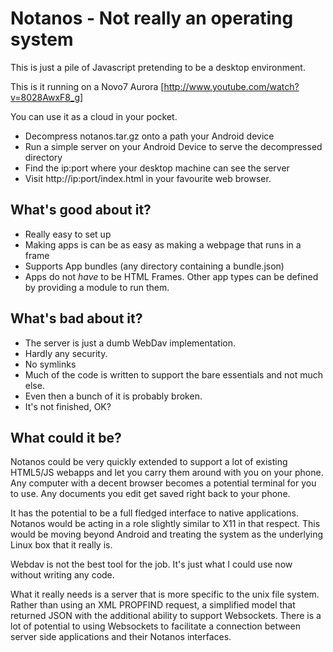 Notanos - Not really an operating system
========================================

This is just a pile of Javascript pretending to be a desktop environment.

This is it running on a Novo7 Aurora [http://www.youtube.com/watch?v=8028AwxF8_g]


You can use it as a cloud in your pocket.

 * Decompress notanos.tar.gz onto a path your Android device
 * Run a simple server on your Android Device to serve the decompressed directory
 * Find the ip:port where your desktop machine can see the server
 * Visit http://ip:port/index.html in your favourite web browser.
 
What's good about it?
---------------------
 * Really easy to set up
 * Making apps is can be as easy as making a webpage that runs in a frame
 * Supports App bundles (any directory containing a bundle.json)
 * Apps do not _have_ to be HTML Frames.  Other app types can be defined by providing a module to run them.
 
 
What's bad about it?
--------------------
 * The server is just a dumb WebDav implementation.
 * Hardly any security.
 * No symlinks
 * Much of the code is written to support the bare essentials and not much else.
 * Even then a bunch of it is probably broken.
 * It's not finished, OK?
 
What could it be?
-----------------

Notanos could be very quickly extended to support a lot of existing HTML5/JS webapps and let you carry them around with you on your phone.   Any computer with a decent browser becomes a potential terminal for you to use.  Any documents you edit get saved right back to your phone.

It has the potential to be a full fledged interface to native applications.  Notanos would be acting in a role slightly similar to X11 in that respect.  This would be moving beyond Android and treating the system as the underlying Linux box that it really is.

Webdav is not the best tool for the job.  It's just what I could use now without writing any code.

What it really needs is a server that is more specific to the unix file system.  Rather than using an XML PROPFIND request, a simplified model that returned JSON with the additional ability to support Websockets.  There is a lot of potential to using Websockets to facilitate a connection between server side applications and their Notanos interfaces.

